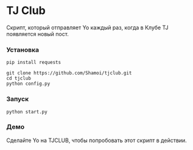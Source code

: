 # TJ Club
Скрипт, который отправляет Yo каждый раз, когда в Клубе TJ появляется новый пост.
### Установка
```
pip install requests

git clone https://github.com/Shamoi/tjclub.git
cd tjclub
python config.py
```
### Запуск
```
python start.py
```
### Демо
Сделайте Yo на TJCLUB, чтобы попробовать этот скрипт в действии.
